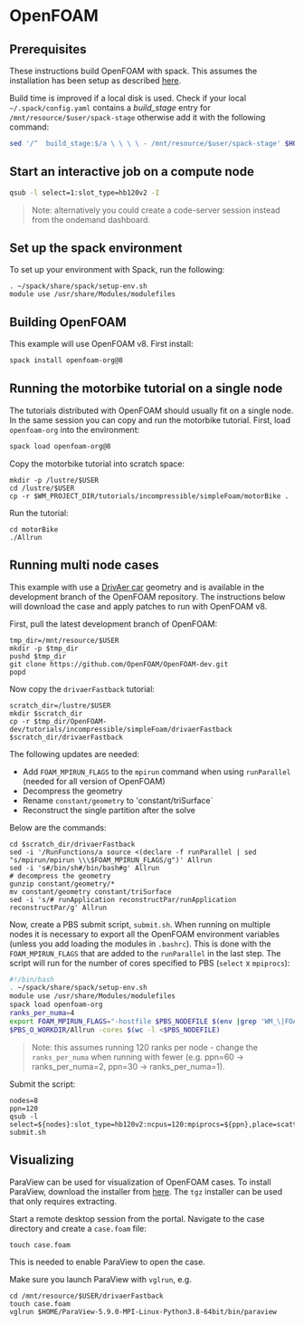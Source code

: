 # OpenFOAM

## Prerequisites

These instructions build OpenFOAM with spack.  This assumes the installation has been setup as described [here](spack.md).

Build time is improved if a local disk is used. Check if your local `~/.spack/config.yaml` contains a *build_stage* entry for `/mnt/resource/$user/spack-stage` otherwise add it with the following command: 

```bash
sed '/^  build_stage:$/a \ \ \ \ - /mnt/resource/$user/spack-stage' $HOME/spack/etc/spack/defaults/config.yaml
```

## Start an interactive job on a compute node

```bash
qsub -l select=1:slot_type=hb120v2 -I
```

> Note: alternatively you could create a code-server session instead from the ondemand dashboard.


## Set up the spack environment

To set up your environment with Spack, run the following:

```
. ~/spack/share/spack/setup-env.sh
module use /usr/share/Modules/modulefiles
```

## Building OpenFOAM

This example will use OpenFOAM v8.  First install:

```bash
spack install openfoam-org@8
```

## Running the motorbike tutorial on a single node

The tutorials distributed with OpenFOAM should usually fit on a single node.  In the same session you can copy and run the motorbike tutorial.  First, load `openfoam-org` into the environment:

```bash
spack load openfoam-org@8
```

Copy the motorbike tutorial into scratch space:

```
mkdir -p /lustre/$USER
cd /lustre/$USER
cp -r $WM_PROJECT_DIR/tutorials/incompressible/simpleFoam/motorBike .
```

Run the tutorial:

```
cd motorBike
./Allrun
```

## Running multi node cases

This example with use a [DrivAer car](https://www.mw.tum.de/en/aer/research-groups/automotive/drivaer/) geometry and is available in the development branch of the OpenFOAM repository.  The instructions below will download the case and apply patches to run with OpenFOAM v8.

First, pull the latest development branch of OpenFOAM:

```
tmp_dir=/mnt/resource/$USER
mkdir -p $tmp_dir
pushd $tmp_dir
git clone https://github.com/OpenFOAM/OpenFOAM-dev.git
popd
```

Now copy the `drivaerFastback` tutorial:

```
scratch_dir=/lustre/$USER
mkdir $scratch_dir
cp -r $tmp_dir/OpenFOAM-dev/tutorials/incompressible/simpleFoam/drivaerFastback $scratch_dir/drivaerFastback
```

The following updates are needed:

* Add `FOAM_MPIRUN_FLAGS` to the `mpirun` command when using `runParallel` (needed for all version of OpenFOAM)
* Decompress the geometry
* Rename `constant/geometry` to 'constant/triSurface`
* Reconstruct the single partition after the solve

Below are the commands:

```
cd $scratch_dir/drivaerFastback
sed -i '/RunFunctions/a source <(declare -f runParallel | sed "s/mpirun/mpirun \\\$FOAM_MPIRUN_FLAGS/g")' Allrun
sed -i 's#/bin/sh#/bin/bash#g' Allrun
# decompress the geometry
gunzip constant/geometry/*
mv constant/geometry constant/triSurface
sed -i 's/# runApplication reconstructPar/runApplication reconstructPar/g' Allrun
```

Now, create a PBS submit script, `submit.sh`.  When running on multiple nodes it is necessary to export all the OpenFOAM environment variables (unless you add loading the modules in `.bashrc`).  This is done with the `FOAM_MPIRUN_FLAGS` that are added to the `runParallel` in the last step.  The script will run for the number of cores specified to PBS (`select` x `mpiprocs`):

```bash
#!/bin/bash
. ~/spack/share/spack/setup-env.sh
module use /usr/share/Modules/modulefiles
spack load openfoam-org
ranks_per_numa=4
export FOAM_MPIRUN_FLAGS="-hostfile $PBS_NODEFILE $(env |grep 'WM_\|FOAM' | cut -d'=' -f1 | sed 's/^/-x /g' | tr '\n' ' ') -x MPI_BUFFER_SIZE --report-bindings --map-by ppr:${ranks_per_numa}:numa"
$PBS_O_WORKDIR/Allrun -cores $(wc -l <$PBS_NODEFILE)
```

> Note: this assumes running 120 ranks per node - change the `ranks_per_numa` when running with fewer (e.g. ppn=60 -> ranks_per_numa=2, ppn=30 -> ranks_per_numa=1).

Submit the script:

```
nodes=8
ppn=120
qsub -l select=${nodes}:slot_type=hb120v2:ncpus=120:mpiprocs=${ppn},place=scatter:excl submit.sh
```

## Visualizing

ParaView can be used for visualization of OpenFOAM cases.  To install ParaView, download the installer from [here](https://www.paraview.org/download/).  The `tgz` installer can be used that only requires extracting.

Start a remote desktop session from the portal.  Navigate to the case directory and create a `case.foam` file:

```
touch case.foam
```

This is needed to enable ParaView to open the case.

Make sure you launch ParaView with `vglrun`, e.g.

```
cd /mnt/resource/$USER/drivaerFastback
touch case.foam
vglrun $HOME/ParaView-5.9.0-MPI-Linux-Python3.8-64bit/bin/paraview
```



